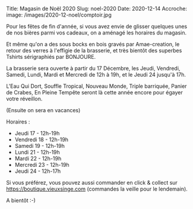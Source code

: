 Title: Magasin de Noël 2020
Slug: noel-2020
Date: 2020-12-14
Accroche: 
image: /images/2020-12-noel/comptoir.jpg

Pour les fêtes de fin d'année, si vous avez envie de glisser quelques unes de nos bières parmi vos cadeaux, on a aménagé les horaires du magasin.

Et même qu'on a des sous bocks en bois gravés par Amae-creation, le retour des verres à l'effigie de la brasserie, et très bientôt des superbes Tshirts sérigraphiés par BONJOURE.

La brasserie sera ouverte à partir du 17 Décembre, les Jeudi, Vendredi, Samedi, Lundi, Mardi et Mercredi de 12h à 19h, et le Jeudi 24 jusqu'à 17h.

L'Eau Qui Dort, Souffle Tropical, Nouveau Monde, Triple barriquée, Panier de Crabes, En Pleine Tempête seront là cette année encore pour égayer votre réveillon.

(Ensuite on sera en vacances)

Horaires :

- Jeudi 17 - 12h-19h
- Vendredi 18 - 12h-19h
- Samedi 19 - 12h-19h
- Lundi 21 - 12h-19h
- Mardi 22 - 12h-19h
- Mercredi 23 - 12h-19h
- Jeudi 24 - 12h-17h

Si vous préférez, vous pouvez aussi commander en click & collect sur https://boutique.vieuxsinge.com (commandes la veille pour le lendemain).

A bientôt :-)